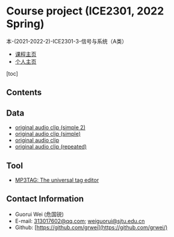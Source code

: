 # Course project (ICE2301, 2022 Spring)

本-(2021-2022-2)-ICE2301-3-信号与系统（A类）

- [课程主页](https://grwei.github.io/SJTU_2021-2022-2_ICE2301/)
- [个人主页](https://grwei.github.io/)

[toc]

## Contents

## Data

- [original audio clip (simple 2)](https://musiclab.chromeexperiments.com/Song-Maker/song/6679651116384256)
- [original audio clip (simple)](https://musiclab.chromeexperiments.com/Song-Maker/song/5647271739260928)
- [original audio clip](https://musiclab.chromeexperiments.com/Song-Maker/song/5062339740565504)
- [original audio clip (repeated)](https://musiclab.chromeexperiments.com/Song-Maker/song/4885927180107776)

## Tool

- [MP3TAG: The universal tag editor](https://www.mp3tag.de/en/index.html)

## Contact Information

- Guorui Wei (危国锐)
- E-mail: 313017602@qq.com; weiguorui@sjtu.edu.cn
- Github: [https://github.com/grwei](https://github.com/grwei/)
